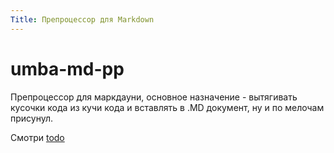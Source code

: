 ```yaml
---
Title: Препроцессор для Markdown
---
```


# umba-md-pp

Препроцессор для маркдауни, основное назначение - вытягивать кусочки кода из кучи кода и вставлять
в .MD документ, ну и по мелочам присунул.

Смотри [todo](doc/todo.txt)
